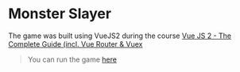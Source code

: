 # Monster Slayer
The game was built using VueJS2 during the course [Vue JS 2 - The Complete Guide (incl. Vue Router & Vuex](https://www.udemy.com/course/vuejs-2-the-complete-guide/)
> You can run the game [here](https://mihneacristian.github.io/MonsterSlayer_VueJS/)
